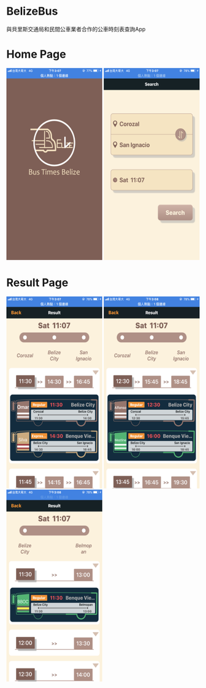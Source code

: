 # BelizeBus

與貝里斯交通局和民間公車業者合作的公車時刻表查詢App

<p>
<h1>Home Page</h1>
<img width="250" height="500" src="https://github.com/HsinChungHan/BelizeBus/blob/master/IMG_6939.PNG"/>
<img width="250" height="500" src="https://github.com/HsinChungHan/BelizeBus/blob/master/IMG_6940.PNG"/>
</p>

<p>
<h1>Result Page</h1>
<img width="250" height="500" src="https://github.com/HsinChungHan/BelizeBus/blob/master/IMG_6941.PNG"/>
<img width="250" height="500" src="https://github.com/HsinChungHan/BelizeBus/blob/master/IMG_6942.PNG"/>
<img width="250" height="500" src="https://github.com/HsinChungHan/BelizeBus/blob/master/IMG_6943.PNG"/>
</p>


